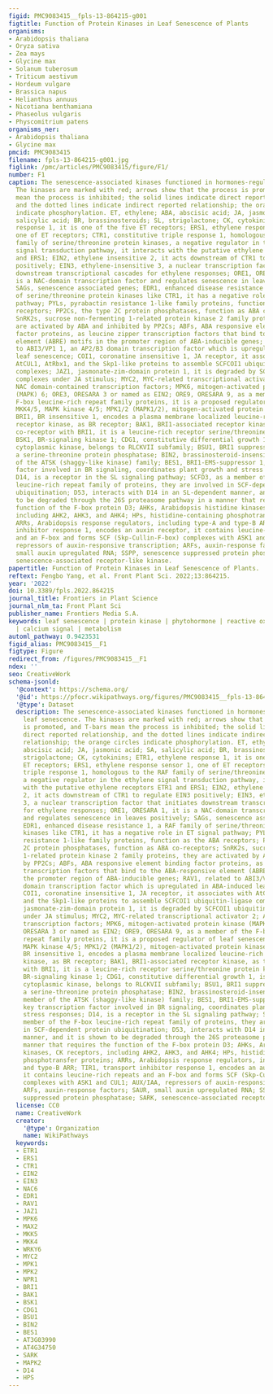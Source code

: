 ```yaml
---
figid: PMC9083415__fpls-13-864215-g001
figtitle: Function of Protein Kinases in Leaf Senescence of Plants
organisms:
- Arabidopsis thaliana
- Oryza sativa
- Zea mays
- Glycine max
- Solanum tuberosum
- Triticum aestivum
- Hordeum vulgare
- Brassica napus
- Helianthus annuus
- Nicotiana benthamiana
- Phaseolus vulgaris
- Physcomitrium patens
organisms_ner:
- Arabidopsis thaliana
- Glycine max
pmcid: PMC9083415
filename: fpls-13-864215-g001.jpg
figlink: /pmc/articles/PMC9083415/figure/F1/
number: F1
caption: The senescence-associated kinases functioned in hormones-regulated leaf senescence.
  The kinases are marked with red; arrows show that the process is promoted, and T-bars
  mean the process is inhibited; the solid lines indicate direct reported relationship,
  and the dotted lines indicate indirect reported relationship; the orange circles
  indicate phosphorylation. ET, ethylene; ABA, abscisic acid; JA, jasmonic acid; SA,
  salicylic acid; BR, brassinosteroids; SL, strigolactone; CK, cytokinins; ETR1, ethylene
  response 1, it is one of the five ET receptors; ERS1, ethylene response sensor 1,
  one of ET receptors; CTR1, constitutive triple response 1, homologous to the RAF
  family of serine/threonine protein kinases, a negative regulator in the ethylene
  signal transduction pathway, it interacts with the putative ethylene receptors ETR1
  and ERS1; EIN2, ethylene insensitive 2, it acts downstream of CTR1 to regulate EIN3
  positively; EIN3, ethylene-insensitive 3, a nuclear transcription factor that initiates
  downstream transcriptional cascades for ethylene responses; ORE1, ORESARA 1, it
  is a NAC-domain transcription factor and regulates senescence in leaves positively;
  SAGs, senescence associated genes; EDR1, enhanced disease resistance 1, a RAF family
  of serine/threonine protein kinases like CTR1, it has a negative role in ET signal
  pathway; PYLs, pyrabactin resistance 1-like family proteins, function as the ABA
  receptors; PP2Cs, the type 2C protein phosphatases, function as ABA co-receptors;
  SnRK2s, sucrose non-fermenting 1-related protein kinase 2 family proteins, they
  are activated by ABA and inhibited by PP2Cs; ABFs, ABA responsive element binding
  factor proteins, as leucine zipper transcription factors that bind to the ABA-responsive
  element (ABRE) motifs in the promoter region of ABA-inducible genes; RAV1, related
  to ABI3/VP1 1, an AP2/B3 domain transcription factor which is upregulated in ABA-induced
  leaf senescence; COI1, coronatine insensitive 1, JA receptor, it associates with
  AtCUL1, AtRbx1, and the Skp1-like proteins to assemble SCFCOI1 ubiquitin-ligase
  complexes; JAZ1, jasmonate-zim-domain protein 1, it is degraded by SCFCOI1 ubiquitin-ligase
  complexes under JA stimulus; MYC2, MYC-related transcriptional activator 2; ANACs,
  NAC domain-contained transcription factors; MPK6, mitogen-activated protein kinase
  (MAPK) 6; ORE3, ORESARA 3 or named as EIN2; ORE9, ORESARA 9, as a member of the
  F-box leucine-rich repeat family proteins, it is a proposed regulator of leaf senescence;
  MKK4/5, MAPK kinase 4/5; MPK1/2 (MAPK1/2), mitogen-activated protein kinase 1/2;
  BRI1, BR insensitive 1, encodes a plasma membrane localized leucine-rich repeat
  receptor kinase, as BR receptor; BAK1, BRI1-associated receptor kinase, as the BR
  co-receptor with BRI1, it is a leucine-rich receptor serine/threonine protein kinase;
  BSK1, BR-signaling kinase 1; CDG1, constitutive differential growth 1, is a receptor-like
  cytoplasmic kinase, belongs to RLCKVII subfamily; BSU1, BRI1 suppressor 1, encodes
  a serine-threonine protein phosphatase; BIN2, brassinosteroid-insensitive 2, a member
  of the ATSK (shaggy-like kinase) family; BES1, BRI1-EMS-suppressor 1, a key transcription
  factor involved in BR signaling, coordinates plant growth and stress responses;
  D14, is a receptor in the SL signaling pathway; SCFD3, as a member of the F-box
  leucine-rich repeat family of proteins, they are involved in SCF-dependent protein
  ubiquitination; D53, interacts with D14 in an SL-dependent manner, and it is shown
  to be degraded through the 26S proteasome pathway in a manner that requires the
  function of the F-box protein D3; AHKs, Arabidopsis histidine kinases, CK receptors,
  including AHK2, AHK3, and AHK4; HPs, histidine-containing phosphotransfer proteins;
  ARRs, Arabidopsis response regulators, including type-A and type-B ARR; TIR1, transport
  inhibitor response 1, encodes an auxin receptor, it contains leucine-rich repeats
  and an F-box and forms SCF (Skp-Cullin-F-box) complexes with ASK1 and CUL1; AUX/IAA,
  repressors of auxin-responsive transcription; ARFs, auxin-response factors; SAUR,
  small auxin upregulated RNA; SSPP, senescence suppressed protein phosphatase; SARK,
  senescence-associated receptor-like kinase.
papertitle: Function of Protein Kinases in Leaf Senescence of Plants.
reftext: Fengbo Yang, et al. Front Plant Sci. 2022;13:864215.
year: '2022'
doi: 10.3389/fpls.2022.864215
journal_title: Frontiers in Plant Science
journal_nlm_ta: Front Plant Sci
publisher_name: Frontiers Media S.A.
keywords: leaf senescence | protein kinase | phytohormone | reactive oxygen species
  | calcium signal | metabolism
automl_pathway: 0.9423531
figid_alias: PMC9083415__F1
figtype: Figure
redirect_from: /figures/PMC9083415__F1
ndex: ''
seo: CreativeWork
schema-jsonld:
  '@context': https://schema.org/
  '@id': https://pfocr.wikipathways.org/figures/PMC9083415__fpls-13-864215-g001.html
  '@type': Dataset
  description: The senescence-associated kinases functioned in hormones-regulated
    leaf senescence. The kinases are marked with red; arrows show that the process
    is promoted, and T-bars mean the process is inhibited; the solid lines indicate
    direct reported relationship, and the dotted lines indicate indirect reported
    relationship; the orange circles indicate phosphorylation. ET, ethylene; ABA,
    abscisic acid; JA, jasmonic acid; SA, salicylic acid; BR, brassinosteroids; SL,
    strigolactone; CK, cytokinins; ETR1, ethylene response 1, it is one of the five
    ET receptors; ERS1, ethylene response sensor 1, one of ET receptors; CTR1, constitutive
    triple response 1, homologous to the RAF family of serine/threonine protein kinases,
    a negative regulator in the ethylene signal transduction pathway, it interacts
    with the putative ethylene receptors ETR1 and ERS1; EIN2, ethylene insensitive
    2, it acts downstream of CTR1 to regulate EIN3 positively; EIN3, ethylene-insensitive
    3, a nuclear transcription factor that initiates downstream transcriptional cascades
    for ethylene responses; ORE1, ORESARA 1, it is a NAC-domain transcription factor
    and regulates senescence in leaves positively; SAGs, senescence associated genes;
    EDR1, enhanced disease resistance 1, a RAF family of serine/threonine protein
    kinases like CTR1, it has a negative role in ET signal pathway; PYLs, pyrabactin
    resistance 1-like family proteins, function as the ABA receptors; PP2Cs, the type
    2C protein phosphatases, function as ABA co-receptors; SnRK2s, sucrose non-fermenting
    1-related protein kinase 2 family proteins, they are activated by ABA and inhibited
    by PP2Cs; ABFs, ABA responsive element binding factor proteins, as leucine zipper
    transcription factors that bind to the ABA-responsive element (ABRE) motifs in
    the promoter region of ABA-inducible genes; RAV1, related to ABI3/VP1 1, an AP2/B3
    domain transcription factor which is upregulated in ABA-induced leaf senescence;
    COI1, coronatine insensitive 1, JA receptor, it associates with AtCUL1, AtRbx1,
    and the Skp1-like proteins to assemble SCFCOI1 ubiquitin-ligase complexes; JAZ1,
    jasmonate-zim-domain protein 1, it is degraded by SCFCOI1 ubiquitin-ligase complexes
    under JA stimulus; MYC2, MYC-related transcriptional activator 2; ANACs, NAC domain-contained
    transcription factors; MPK6, mitogen-activated protein kinase (MAPK) 6; ORE3,
    ORESARA 3 or named as EIN2; ORE9, ORESARA 9, as a member of the F-box leucine-rich
    repeat family proteins, it is a proposed regulator of leaf senescence; MKK4/5,
    MAPK kinase 4/5; MPK1/2 (MAPK1/2), mitogen-activated protein kinase 1/2; BRI1,
    BR insensitive 1, encodes a plasma membrane localized leucine-rich repeat receptor
    kinase, as BR receptor; BAK1, BRI1-associated receptor kinase, as the BR co-receptor
    with BRI1, it is a leucine-rich receptor serine/threonine protein kinase; BSK1,
    BR-signaling kinase 1; CDG1, constitutive differential growth 1, is a receptor-like
    cytoplasmic kinase, belongs to RLCKVII subfamily; BSU1, BRI1 suppressor 1, encodes
    a serine-threonine protein phosphatase; BIN2, brassinosteroid-insensitive 2, a
    member of the ATSK (shaggy-like kinase) family; BES1, BRI1-EMS-suppressor 1, a
    key transcription factor involved in BR signaling, coordinates plant growth and
    stress responses; D14, is a receptor in the SL signaling pathway; SCFD3, as a
    member of the F-box leucine-rich repeat family of proteins, they are involved
    in SCF-dependent protein ubiquitination; D53, interacts with D14 in an SL-dependent
    manner, and it is shown to be degraded through the 26S proteasome pathway in a
    manner that requires the function of the F-box protein D3; AHKs, Arabidopsis histidine
    kinases, CK receptors, including AHK2, AHK3, and AHK4; HPs, histidine-containing
    phosphotransfer proteins; ARRs, Arabidopsis response regulators, including type-A
    and type-B ARR; TIR1, transport inhibitor response 1, encodes an auxin receptor,
    it contains leucine-rich repeats and an F-box and forms SCF (Skp-Cullin-F-box)
    complexes with ASK1 and CUL1; AUX/IAA, repressors of auxin-responsive transcription;
    ARFs, auxin-response factors; SAUR, small auxin upregulated RNA; SSPP, senescence
    suppressed protein phosphatase; SARK, senescence-associated receptor-like kinase.
  license: CC0
  name: CreativeWork
  creator:
    '@type': Organization
    name: WikiPathways
  keywords:
  - ETR1
  - ERS1
  - CTR1
  - EIN2
  - EIN3
  - NAC6
  - EDR1
  - RAV1
  - JAZ1
  - MPK6
  - MAX2
  - MKK5
  - MKK4
  - WRKY6
  - MYC2
  - MPK1
  - MPK2
  - NPR1
  - BRI1
  - BAK1
  - BSK1
  - CDG1
  - BSU1
  - BIN2
  - BES1
  - AT3G03990
  - AT4G34750
  - SARK
  - MAPK2
  - D14
  - HPS
---
```


